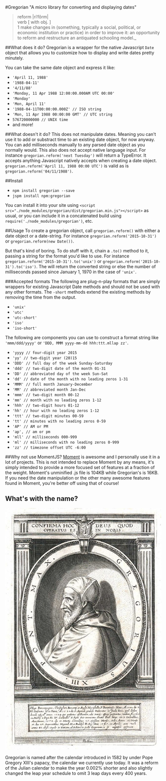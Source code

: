#Gregorian
"A micro library for converting and displaying dates"

>reform |riˈfôrm|  
>verb [ with obj. ]  
>1 make changes in (something, typically a social, political, or economic institution or practice) in order to improve it: an opportunity to reform and restructure an antiquated schooling model._

##What does it do?
Gregorian is a wrapper for the native Javascript `Date` object that allows you to customize how to display and write dates pretty minutely.

You can take the same date object and express it like:

- `'April 11, 1988'`
- `'1988-04-11'`
- `'4/11/88'`
- `'Monday, 11 Apr 1988 12:00:00.000AM UTC 00:00'`
- `'Monday'`
- `'Mon, April 11'`
- `'1988-04-11T00:00:00.000Z' // ISO string`
- `'Mon, 11 Apr 1988 00:00:00 GMT' // UTC string`
- `576720000000 // UNIX time`
- and more!

##What doesn't it do?
This does not manipulate dates. Meaning you can't use it to add or substract time to an existing date object, for now anyway. You can add milliseconds manually to any parsed date object as you normally would.
This also does not accept native language input. For instance `gregorian.reform('next Tuesday')` will return a TypeError.
It accepts anything Javascript natively accepts when creating a date object. `gregorian.reform('April 11, 1988 00:00 UTC')` is valid as is `gregorian.reform('04/11/1988')`.

##Install
- `npm install gregorian --save`
- `jspm install npm:gregorian`

You can install it into your site using `<script src="./node_modules/gregorian/dist/gregorian.min.js"></script>` as usual, or you can include it in a concatenated build using `require('./node_modules/gregorian')`, etc.

##Usage
To create a gregorian object, call `gregorian.reform()` with either a date object or a date-string. For instance `gregorian.reform('2015-10-31')` or `gregorian.reform(new Date())`.

But that's kind of boring. To do stuff with it, chain a `.to()` method to it, passing a string for the format you'd like to use. For instance `gregorian.reform('2015-10-31').to('unix')` or `gregorian.reform('2015-10-31').to('iso')`. The will return the converted string or else the number of milliseconds passed since January 1, 1970 in the case of `'unix'`.

###Accepted formats
The following are plug-n-play formats that are simply wrappers for existing Javascript Date methods and should not be used with any other formats. The `-short` methods extend the existing methods by removing the time from the output.

- `'unix'`
- `'utc'`
- `'utc-short'`
- `'iso'`
- `'iso-short'`

The following are components you can use to construct a format string like `'mmm/ddd/yyyy'` or `'DDD, MMM yyyy-mm-dd hhh:ttt.mllap zz'`.

- `'yyyy // four-digit year 2015`
- `'yy' // two-digit year (20)15`
- `'DDD' // full day of the week Sunday-Saturday`
- `'ddd' // two-digit date of the month 01-31`
- `'DD' // abbreviated day of the week Sun-Sat`
- `'dd' // date of the month with no leading zeros 1-31`
- `'MMM' // full month January-December`
- `'MM' // abbreviated month Jan-Dec`
- `'mmm' // two-digit month 00-12`
- `'mm' // month with no leading zeros 1-12`
- `'hhh' // two-digit hours 01-12`
- `'hh' // hour with no leading zeros 1-12`
- `'ttt' // two-digit minutes 00-59`
- `'tt' // minutes with no leading zeros 0-59`
- `'AP' // AM or PM`
- `'ap', // am or pm`
- `'mll' // milliseconds 000-999`
- `'ml' // milliseconds with no leading zeros 0-999`
- `'zz' // timezone offset UTC -6:00`

##Why not use MomentJS?
[Moment](http://momentjs.com/) is awesome and I personally use it in a lot of projects. This is not intended to replace Moment by any means, it's simply intended to provide a more focused set of features at a fraction of the weight. Moment's unminified .js file is 104KB while Gregorian's is 16KB. If you need the date manipulation or the other many awesome features found in Moment, you're better off using that of course!

## What's with the name?
![Pope Gregory XIII](./images/gregory.jpg)

Gregorian is named after the calendar introduced in 1582 by under Pope Gregory XIII's papacy, the calendar we currently use today. It was a reform of the Julian calendar to make the year 0.002% shorter and also slightly changed the leap year schedule to omit 3 leap days every 400 years.
